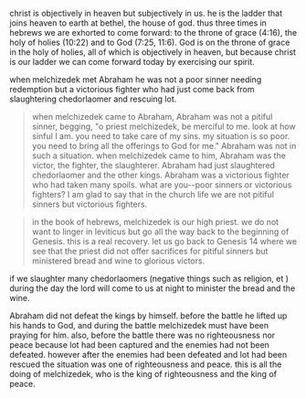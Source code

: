 christ is objectively in heaven but subjectively in us. he is the ladder that joins
heaven to earth at bethel, the house of god. thus three times in hebrews we are exhorted
to come forward: to the throne of grace (4:16), the holy of holies (10:22) and to God
(7:25, 11:6). God is on the throne of grace in the holy of holies, all of which is
objectively in heaven, but because christ is our ladder we can come forward today by
exercising our spirit.

when melchizedek met Abraham he was not a poor sinner needing redemption but a victorious
fighter who had just come back from slaughtering chedorlaomer and rescuing lot.

> when melchizedek came to Abraham, Abraham was not a pitiful sinner, begging, "o priest melchizedek, be merciful to me. look at how sinful I am. you need to take care of my sins. my situation is so poor. you need to bring all the offerings to God for me." Abraham was not in such a situation. when melchizedek came to him, Abraham was the victor, the fighter, the slaughterer. Abraham had just slaughtered chedorlaomer and the other kings. Abraham was a victorious fighter who had taken many spoils. what are you--poor sinners or victorious fighters? I am glad to say that in the church life we are not pitiful sinners but victorious fighters.

> in the book of hebrews, melchizedek is our high priest. we do not want to linger in leviticus but go all the way back to the beginning of Genesis. this is a real recovery. let us go back to Genesis 14 where we see that the priest did not offer sacrifices for pitiful sinners but ministered bread and wine to glorious victors. 

if we slaughter many chedorlaomers (negative things such as religion, et ) during the day the lord will come to us at night to minister the bread and the wine. 

Abraham did not defeat the kings by himself. before the battle he lifted up his hands to God, and during the battle melchizedek must have been praying for him. also, before the battle there was no righteousness nor peace because lot had been captured and the enemies had not been defeated. however after the enemies had been defeated and lot had been rescued the situation was one of righteousness and peace. this is all the doing of melchizedek, who is the king of righteousness and the king of peace.
